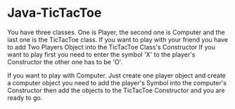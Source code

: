 # Java-TicTacToe

You have three classes. One is Player, the second one is Computer and the last one is the TicTacToe class. If you want to
play with your friend you have to add Two Players Object into the TicTacToe Class's Constructor If you want to play first you need to enter the symbol 'X' to the player's Constructor the other one has to be 'O'.

If you want to play with Computer. Just create one player object and create a computer object
you need to add the player's Symbol into the computer's Constructor then add the objects to the TicTacToe Constructor and you are ready to go.